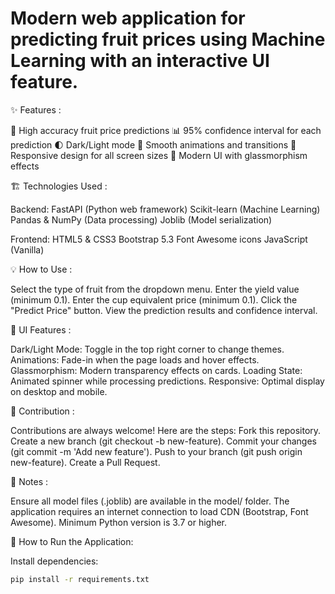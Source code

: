 # Modern web application for predicting fruit prices using Machine Learning with an interactive UI feature.

✨ Features :

🎯 High accuracy fruit price predictions
📊 95% confidence interval for each prediction
🌓 Dark/Light mode
💫 Smooth animations and transitions
📱 Responsive design for all screen sizes
🎨 Modern UI with glassmorphism effects

🏗️ Technologies Used :

Backend:
FastAPI (Python web framework)
Scikit-learn (Machine Learning)
Pandas & NumPy (Data processing)
Joblib (Model serialization)

Frontend:
HTML5 & CSS3
Bootstrap 5.3
Font Awesome icons
JavaScript (Vanilla)

💡 How to Use : 

Select the type of fruit from the dropdown menu.
Enter the yield value (minimum 0.1).
Enter the cup equivalent price (minimum 0.1).
Click the "Predict Price" button.
View the prediction results and confidence interval.

🎨 UI Features : 

Dark/Light Mode: Toggle in the top right corner to change themes.
Animations: Fade-in when the page loads and hover effects.
Glassmorphism: Modern transparency effects on cards.
Loading State: Animated spinner while processing predictions.
Responsive: Optimal display on desktop and mobile.

🤝 Contribution : 

Contributions are always welcome! Here are the steps:
Fork this repository.
Create a new branch (git checkout -b new-feature).
Commit your changes (git commit -m 'Add new feature').
Push to your branch (git push origin new-feature).
Create a Pull Request.

📝 Notes :

Ensure all model files (.joblib) are available in the model/ folder.
The application requires an internet connection to load CDN (Bootstrap, Font Awesome).
Minimum Python version is 3.7 or higher.

🚀 How to Run the Application: 

Install dependencies:
```bash
pip install -r requirements.txt

